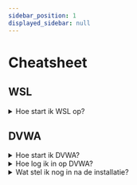 ```yaml
---
sidebar_position: 1
displayed_sidebar: null
---
```


# Cheatsheet

## WSL

<details>
    <summary>Hoe start ik WSL op?</summary>

- Zoek op je computer naar `WSL` en open het programma.
</details>

## DVWA

<details>
    <summary>Hoe start ik DVWA?</summary>

Open kali-linux in WSL en kopieer het volgende commando:

```bash
sudo systemctl start apache2.service
```

Ga vervolgens naar een browser (bijvoorbeeld Google Chrome) en ga naar de volgende url:

```
http://localhost/dvwa
```

</details>

<details>
    <summary>Hoe log ik in op DVWA?</summary>

De gebruikersnaam is `admin` en het wachtwoord is `password`.
</details>

<details>
    <summary>Wat stel ik nog in na de installatie?</summary>

Nog twee dingen:
1. Klik in het scherm `Setup / Reset DB` op de knop `Create / Reset database` onderaan de pagina.
2. Klik in het menu op `DVWA Security` en kies daar `low` en klik op `Submit`.

</details>
